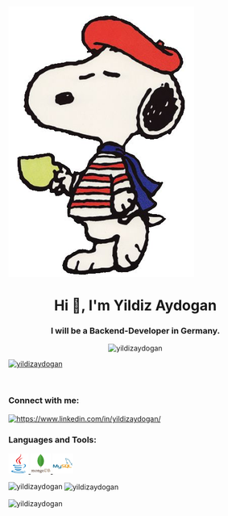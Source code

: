 <img align="center" src="https://github.com/YildizAydogan/YildizAydogan/blob/main/b09b963a94b70f42af81efebacfcc87b.jpg?raw=true">

<h1 align="center">Hi 👋, I'm Yildiz Aydogan</h1>
<h3 align="center">I will be a Backend-Developer in Germany.</h3>

<p align="center"> <img src="https://komarev.com/ghpvc/?username=yildizaydogan&label=Profile%20views&color=0e75b6&style=flat" alt="yildizaydogan" /> </p>

<p align="left"> <a href="https://github.com/ryo-ma/github-profile-trophy"><img src="https://github-profile-trophy.vercel.app/?username=yildizaydogan" alt="yildizaydogan" /></a> </p>

<p align="left"> <a href="https://twitter.com/" target="blank"><img src="https://img.shields.io/twitter/follow/?logo=twitter&style=for-the-badge" alt="" /></a> </p>

<h3 align="left">Connect with me:</h3>
<p align="left">
<a href="https://linkedin.com/in/https://www.linkedin.com/in/yildizaydogan/" target="blank"><img align="center" src="https://raw.githubusercontent.com/rahuldkjain/github-profile-readme-generator/master/src/images/icons/Social/linked-in-alt.svg" alt="https://www.linkedin.com/in/yildizaydogan/" height="30" width="40" /></a>
</p>

<h3 align="left">Languages and Tools:</h3>
<p align="left"> <a href="https://www.java.com" target="_blank" rel="noreferrer"> <img src="https://raw.githubusercontent.com/devicons/devicon/master/icons/java/java-original.svg" alt="java" width="40" height="40"/> </a> <a href="https://www.mongodb.com/" target="_blank" rel="noreferrer"> <img src="https://raw.githubusercontent.com/devicons/devicon/master/icons/mongodb/mongodb-original-wordmark.svg" alt="mongodb" width="40" height="40"/> </a> <a href="https://www.mysql.com/" target="_blank" rel="noreferrer"> <img src="https://raw.githubusercontent.com/devicons/devicon/master/icons/mysql/mysql-original-wordmark.svg" alt="mysql" width="40" height="40"/> </a> </p>

<p><img align="left" src="https://github-readme-stats.vercel.app/api/top-langs?username=yildizaydogan&show_icons=true&locale=en&layout=compact" alt="yildizaydogan" /></p>

<p>&nbsp;<img align="center" src="https://github-readme-stats.vercel.app/api?username=yildizaydogan&show_icons=true&locale=en" alt="yildizaydogan" /></p>

<p><img align="center" src="https://github-readme-streak-stats.herokuapp.com/?user=yildizaydogan&" alt="yildizaydogan" /></p>
